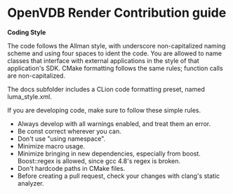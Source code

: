 # OpenVDB Render Contribution guide

**Coding Style**

The code follows the Allman style, with underscore non-capitalized naming scheme and using four spaces to ident the code. You are allowed to name classes that interface with external applications in the style of that application's SDK. CMake formatting follows the same rules; function calls are non-capitalized.

The docs subfolder includes a CLion code formatting preset, named luma_style.xml.

If you are developing code, make sure to follow these simple rules.

-   Always develop with all warnings enabled, and treat them an error.
-   Be const correct wherever you can.
-   Don't use "using namespace".
-   Minimize macro usage.
-   Minimize bringing in new dependencies, especially from boost. Boost::regex is allowed, since gcc 4.8's regex is broken.
-   Don't hardcode paths in CMake files.
-   Before creating a pull request, check your changes with clang's static analyzer.
